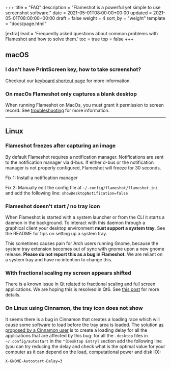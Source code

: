 +++
title = "FAQ"
description = "Flameshot is a powerful yet simple to use screenshot software."
date = 2021-05-01T08:00:00+00:00
updated = 2021-05-01T08:00:00+00:00
draft = false
weight = 4
sort_by = "weight"
template = "docs/page.html"

[extra]
lead = 'Frequently asked questions about common problems with Flameshot and how to solve them.'
toc = true
top = false
+++

## macOS

### I don't have PrintScreen key, how to take screenshot?

Checkout our [keyboard shortcut page](../key-bindings) for more information.

### On macOs Flameshot only captures a blank desktop

When running Flameshot on MacOs, you must grant it permission to screen record. See [troubleshooting](../troubleshooting#macos) for more information.

--------------------------------------------------------------------------------

## Linux

### Flameshot freezes after capturing an image

By default Flameshot requires a notification manager. Notifications are sent to the notification manager via d-bus. If either d-bus or the notification manager is not properly configured, Flameshot will freeze for 30 seconds.

Fix 1: Install a notification manager

Fix 2: Manually edit the config file at `~/.config/flameshot/flameshot.ini` and add the following line: `showDesktopNotification=false`

### Flameshot doesn't start / no tray icon

When Flameshot is started with a system launcher or from the CLI it starts a daemon in the background. To interact with this daemon through a graphical client your desktop environment **must support a system tray**. See the README for tips on setting up a system tray.

This sometimes causes pain for Arch users running Gnome, because the system tray extension becomes out of sync with gnome upon a new gnome release. **Please do not report this as a bug in Flameshot.** We are reliant on a system tray and have no intention to change this.

### With fractional scaling my screen appears shifted

There is a known issue in Qt related to fractional scaling and full screen applications. We are hoping this is resolved in Qt6. See [this post](https://forum.qt.io/topic/121111/position-of-widget-with-fractional-scaling) for more details.

### On Linux using Cinnamon, the tray icon does not show

It seems there is a bug in Cinnamon that creates a loading race which will cause some software to load before the tray area is loaded. The solution [as proposed by a Cinnamon user](https://github.com/flameshot-org/flameshot/issues/1648#issuecomment-891612360) is to create a loading delay for all the applications that are affected by this bug: for all the `.desktop` files in `~/.config/autostart` in the `"[Desktop Entry]` section add the following line (you can try reducing the delay and check what is the optimal value for your computer as it can depend on the load, computational power and disk IO):

```bash
X-GNOME-Autostart-Delay=3
```
